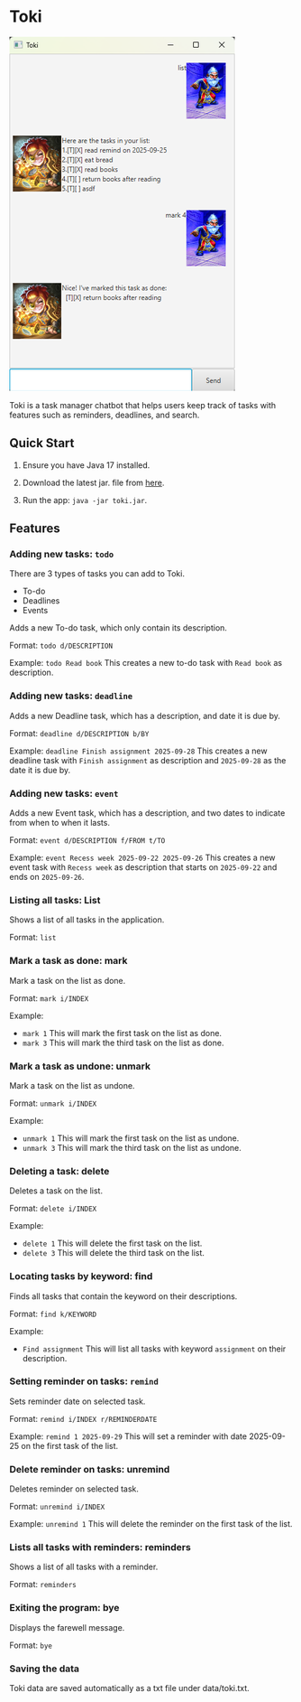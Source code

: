 # Toki

![Ui](Ui.png)

Toki is a task manager chatbot that helps users keep track of tasks with
features such as reminders, deadlines, and search.



## Quick Start

1. Ensure you have Java 17 installed.

2. Download the latest jar. file from [here](https://github.com/NownuJ/ip/tree/master/release).

3. Run the app: `java -jar toki.jar`.


## Features

### Adding new tasks: `todo`

There are 3 types of tasks you can add to Toki.
- To-do
- Deadlines
- Events

Adds a new To-do task, which only contain its description.

Format: `todo d/DESCRIPTION`

Example: `todo Read book` This creates a new to-do task with `Read book` as description.

### Adding new tasks: `deadline`

Adds a new Deadline task, which has a description, and date it is due by.

Format: `deadline d/DESCRIPTION b/BY`

Example: `deadline Finish assignment 2025-09-28` This creates a new deadline task with `Finish assignment` as description and `2025-09-28` as the date it is due by.

### Adding new tasks: `event`

Adds a new Event task, which has a description, and two dates to indicate from when to when it lasts.

Format: `event d/DESCRIPTION f/FROM t/TO`

Example: `event Recess week 2025-09-22 2025-09-26` This creates a new event task with `Recess week` as description that starts on `2025-09-22` and ends on `2025-09-26`.

### Listing all tasks: List

Shows a list of all tasks in the application.

Format: `list`

### Mark a task as done: mark

Mark a task on the list as done.

Format: `mark i/INDEX`

Example: 
- `mark 1` This will mark the first task on the list as done.
- `mark 3` This will mark the third task on the list as done.

### Mark a task as undone: unmark

Mark a task on the list as undone.

Format: `unmark i/INDEX`

Example:
- `unmark 1` This will mark the first task on the list as undone.
- `unmark 3` This will mark the third task on the list as undone.

### Deleting a task: delete

Deletes a task on the list. 

Format: `delete i/INDEX`

Example:
- `delete 1` This will delete the first task on the list.
- `delete 3` This will delete the third task on the list.

### Locating tasks by keyword: find

Finds all tasks that contain the keyword on their descriptions. 

Format: `find k/KEYWORD`

Example: 
- `Find assignment` This will list all tasks with keyword `assignment` on their description.

### Setting reminder on tasks: `remind`

Sets reminder date on selected task. 

Format: `remind i/INDEX r/REMINDERDATE`

Example: `remind 1 2025-09-29` This will set a reminder with date 2025-09-25 on the first task of the list.

### Delete reminder on tasks: unremind

Deletes reminder on selected task.

Format: `unremind i/INDEX`

Example: `unremind 1` This will delete the reminder on the first task of the list.

### Lists all tasks with reminders: reminders

Shows a list of all tasks with a reminder.

Format: `reminders`

### Exiting the program: bye

Displays the farewell message.

Format: `bye`

### Saving the data

Toki data are saved automatically as a txt file under data/toki.txt.

